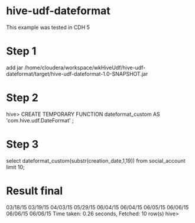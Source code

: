 # hive-udf-dateformat

This example was tested in CDH 5 

# Step 1 
add jar  /home/cloudera/workspace/wkHiveUdf/hive-udf-dateformat/target/hive-udf-dateformat-1.0-SNAPSHOT.jar

# Step 2 
hive> CREATE TEMPORARY FUNCTION dateformat_custom AS 'com.hive.udf.DateFormat' ;

# Step 3 

 select dateformat_custom(substr(creation_date,1,19)) from social_account limit 10;
 
 
# Result final

03/18/15
03/19/15
04/03/15
05/29/15
06/04/15
06/04/15
06/05/15
06/06/15
06/06/15
06/06/15
Time taken: 0.26 seconds, Fetched: 10 row(s)
hive> 

